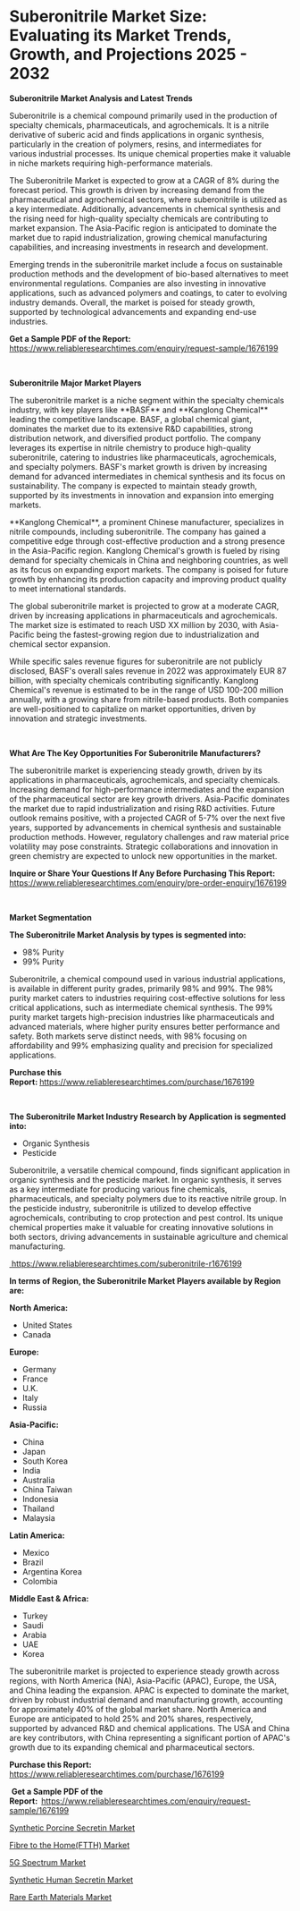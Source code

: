 <p><h1>Suberonitrile Market Size: Evaluating its Market Trends, Growth, and Projections 2025 - 2032</h1></p><p><strong>Suberonitrile Market Analysis and Latest Trends</strong></p>
<p><p>Suberonitrile is a chemical compound primarily used in the production of specialty chemicals, pharmaceuticals, and agrochemicals. It is a nitrile derivative of suberic acid and finds applications in organic synthesis, particularly in the creation of polymers, resins, and intermediates for various industrial processes. Its unique chemical properties make it valuable in niche markets requiring high-performance materials.</p><p>The Suberonitrile Market is expected to grow at a CAGR of 8% during the forecast period. This growth is driven by increasing demand from the pharmaceutical and agrochemical sectors, where suberonitrile is utilized as a key intermediate. Additionally, advancements in chemical synthesis and the rising need for high-quality specialty chemicals are contributing to market expansion. The Asia-Pacific region is anticipated to dominate the market due to rapid industrialization, growing chemical manufacturing capabilities, and increasing investments in research and development.</p><p>Emerging trends in the suberonitrile market include a focus on sustainable production methods and the development of bio-based alternatives to meet environmental regulations. Companies are also investing in innovative applications, such as advanced polymers and coatings, to cater to evolving industry demands. Overall, the market is poised for steady growth, supported by technological advancements and expanding end-use industries.</p></p>
<p><strong>Get a Sample PDF of the Report:&nbsp;</strong> <a href="https://www.reliableresearchtimes.com/enquiry/request-sample/1676199?utm_campaign=2110&utm_medium=2&utm_source=Github&utm_content=ia&utm_term=29012025&utm_id=suberonitrile">https://www.reliableresearchtimes.com/enquiry/request-sample/1676199</a></p>
<p>&nbsp;</p>
<p><strong>Suberonitrile Major Market Players</strong></p>
<p><p>The suberonitrile market is a niche segment within the specialty chemicals industry, with key players like **BASF** and **Kanglong Chemical** leading the competitive landscape. BASF, a global chemical giant, dominates the market due to its extensive R&D capabilities, strong distribution network, and diversified product portfolio. The company leverages its expertise in nitrile chemistry to produce high-quality suberonitrile, catering to industries like pharmaceuticals, agrochemicals, and specialty polymers. BASF's market growth is driven by increasing demand for advanced intermediates in chemical synthesis and its focus on sustainability. The company is expected to maintain steady growth, supported by its investments in innovation and expansion into emerging markets.</p><p>**Kanglong Chemical**, a prominent Chinese manufacturer, specializes in nitrile compounds, including suberonitrile. The company has gained a competitive edge through cost-effective production and a strong presence in the Asia-Pacific region. Kanglong Chemical's growth is fueled by rising demand for specialty chemicals in China and neighboring countries, as well as its focus on expanding export markets. The company is poised for future growth by enhancing its production capacity and improving product quality to meet international standards.</p><p>The global suberonitrile market is projected to grow at a moderate CAGR, driven by increasing applications in pharmaceuticals and agrochemicals. The market size is estimated to reach USD XX million by 2030, with Asia-Pacific being the fastest-growing region due to industrialization and chemical sector expansion.</p><p>While specific sales revenue figures for suberonitrile are not publicly disclosed, BASF's overall sales revenue in 2022 was approximately EUR 87 billion, with specialty chemicals contributing significantly. Kanglong Chemical's revenue is estimated to be in the range of USD 100-200 million annually, with a growing share from nitrile-based products. Both companies are well-positioned to capitalize on market opportunities, driven by innovation and strategic investments.</p></p>
<p>&nbsp;</p>
<p><strong>What Are The Key Opportunities For Suberonitrile Manufacturers?</strong></p>
<p><p>The suberonitrile market is experiencing steady growth, driven by its applications in pharmaceuticals, agrochemicals, and specialty chemicals. Increasing demand for high-performance intermediates and the expansion of the pharmaceutical sector are key growth drivers. Asia-Pacific dominates the market due to rapid industrialization and rising R&D activities. Future outlook remains positive, with a projected CAGR of 5-7% over the next five years, supported by advancements in chemical synthesis and sustainable production methods. However, regulatory challenges and raw material price volatility may pose constraints. Strategic collaborations and innovation in green chemistry are expected to unlock new opportunities in the market.</p></p>
<p><strong>Inquire or Share Your Questions If Any Before Purchasing This Report:</strong> <a href="https://www.reliableresearchtimes.com/enquiry/pre-order-enquiry/1676199?utm_campaign=2110&utm_medium=2&utm_source=Github&utm_content=ia&utm_term=29012025&utm_id=suberonitrile">https://www.reliableresearchtimes.com/enquiry/pre-order-enquiry/1676199</a></p>
<p>&nbsp;</p>
<p><strong>Market Segmentation</strong></p>
<p><strong>The Suberonitrile Market Analysis by types is segmented into:</strong></p>
<p><ul><li>98% Purity</li><li>99% Purity</li></ul></p>
<p><p>Suberonitrile, a chemical compound used in various industrial applications, is available in different purity grades, primarily 98% and 99%. The 98% purity market caters to industries requiring cost-effective solutions for less critical applications, such as intermediate chemical synthesis. The 99% purity market targets high-precision industries like pharmaceuticals and advanced materials, where higher purity ensures better performance and safety. Both markets serve distinct needs, with 98% focusing on affordability and 99% emphasizing quality and precision for specialized applications.</p></p>
<p><strong>Purchase this Report:&nbsp;</strong><a href="https://www.reliableresearchtimes.com/purchase/1676199?utm_campaign=2110&utm_medium=2&utm_source=Github&utm_content=ia&utm_term=29012025&utm_id=suberonitrile">https://www.reliableresearchtimes.com/purchase/1676199</a></p>
<p>&nbsp;</p>
<p><strong>The Suberonitrile Market Industry Research by Application is segmented into:</strong></p>
<p><ul><li>Organic Synthesis</li><li>Pesticide</li></ul></p>
<p><p>Suberonitrile, a versatile chemical compound, finds significant application in organic synthesis and the pesticide market. In organic synthesis, it serves as a key intermediate for producing various fine chemicals, pharmaceuticals, and specialty polymers due to its reactive nitrile group. In the pesticide industry, suberonitrile is utilized to develop effective agrochemicals, contributing to crop protection and pest control. Its unique chemical properties make it valuable for creating innovative solutions in both sectors, driving advancements in sustainable agriculture and chemical manufacturing.</p></p>
<p><a href="https://www.reliableresearchtimes.com/suberonitrile-r1676199?utm_campaign=2110&utm_medium=2&utm_source=Github&utm_content=ia&utm_term=29012025&utm_id=suberonitrile">&nbsp;https://www.reliableresearchtimes.com/suberonitrile-r1676199</a></p>
<p><strong>In terms of Region, the Suberonitrile Market Players available by Region are:</strong></p>
<p>
    <p> <strong> North America: </strong>
        <ul>
            <li>United States</li>
            <li>Canada</li>
        </ul>
        </p> 
    <p> <strong> Europe: </strong>
        <ul>
            <li>Germany</li>
            <li>France</li>
            <li>U.K.</li>
            <li>Italy</li>
            <li>Russia</li>
        </ul>
        </p> 
    <p> <strong> Asia-Pacific: </strong>
        <ul>
            <li>China</li>
            <li>Japan</li>
            <li>South Korea</li>
            <li>India</li>
            <li>Australia</li>
            <li>China Taiwan</li>
            <li>Indonesia</li>
            <li>Thailand</li>
            <li>Malaysia</li>
        </ul>
        </p> 
    <p> <strong> Latin America: </strong>
        <ul>
            <li>Mexico</li>
            <li>Brazil</li>
            <li>Argentina Korea</li>
            <li>Colombia</li>
        </ul>
        </p> 
    <p> <strong> Middle East & Africa: </strong>
        <ul>
            <li>Turkey</li>
            <li>Saudi</li>
            <li>Arabia</li>
            <li>UAE</li>
            <li>Korea</li>
        </ul>
    </p>
    </p>
<p><p>The suberonitrile market is projected to experience steady growth across regions, with North America (NA), Asia-Pacific (APAC), Europe, the USA, and China leading the expansion. APAC is expected to dominate the market, driven by robust industrial demand and manufacturing growth, accounting for approximately 40% of the global market share. North America and Europe are anticipated to hold 25% and 20% shares, respectively, supported by advanced R&D and chemical applications. The USA and China are key contributors, with China representing a significant portion of APAC's growth due to its expanding chemical and pharmaceutical sectors.</p></p>
<p><strong>Purchase this Report: </strong><a href="https://www.reliableresearchtimes.com/purchase/1676199?utm_campaign=2110&utm_medium=2&utm_source=Github&utm_content=ia&utm_term=29012025&utm_id=suberonitrile">https://www.reliableresearchtimes.com/purchase/1676199</a></p>
<p>&nbsp;<strong>Get a Sample PDF of the Report:&nbsp;&nbsp;</strong><a href="https://www.reliableresearchtimes.com/enquiry/request-sample/1676199?utm_campaign=2110&utm_medium=2&utm_source=Github&utm_content=ia&utm_term=29012025&utm_id=suberonitrile">https://www.reliableresearchtimes.com/enquiry/request-sample/1676199</a></p>
<p><strong></strong></p>
<p><p><a href="https://www.linkedin.com/pulse/investigating-synthetic-porcine-secretin-market-size-projected-ivhmf?utm_campaign=2110&utm_medium=2&utm_source=Github&utm_content=ia&utm_term=29012025&utm_id=suberonitrile">Synthetic Porcine Secretin Market</a></p><p><a href="https://www.linkedin.com/pulse/forecast-of136-cagr-study-fibre-homeftth-market-analysis-report-opnsc?utm_campaign=2110&utm_medium=2&utm_source=Github&utm_content=ia&utm_term=29012025&utm_id=suberonitrile">Fibre to the Home(FTTH) Market</a></p><p><a href="https://www.linkedin.com/pulse/5g-spectrum-market-analysis-report-focuses-its-growth-development-2oa7c?utm_campaign=2110&utm_medium=2&utm_source=Github&utm_content=ia&utm_term=29012025&utm_id=suberonitrile">5G Spectrum Market</a></p><p><a href="https://www.linkedin.com/pulse/comprehensive-study-synthetic-human-secretinmarket-segmentation-lywrf?utm_campaign=2110&utm_medium=2&utm_source=Github&utm_content=ia&utm_term=29012025&utm_id=suberonitrile">Synthetic Human Secretin Market</a></p><p><a href="https://www.linkedin.com/pulse/forecasting-rare-earth-materials-market-growth-88-cagr-projections-axske?utm_campaign=2110&utm_medium=2&utm_source=Github&utm_content=ia&utm_term=29012025&utm_id=suberonitrile">Rare Earth Materials Market</a></p></p>